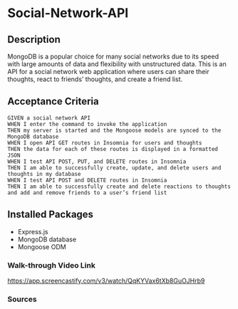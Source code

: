 # Social-Network-API

## Description

MongoDB is a popular choice for many social networks due to its speed with large amounts of data and flexibility with unstructured data. This is an API for a social network web application where users can share their thoughts, react to friends’ thoughts, and create a friend list. 

## Acceptance Criteria 

````
GIVEN a social network API
WHEN I enter the command to invoke the application
THEN my server is started and the Mongoose models are synced to the MongoDB database
WHEN I open API GET routes in Insomnia for users and thoughts
THEN the data for each of these routes is displayed in a formatted JSON
WHEN I test API POST, PUT, and DELETE routes in Insomnia
THEN I am able to successfully create, update, and delete users and thoughts in my database
WHEN I test API POST and DELETE routes in Insomnia
THEN I am able to successfully create and delete reactions to thoughts and add and remove friends to a user’s friend list
````

## Installed Packages

- Express.js
- MongoDB database
- Mongoose ODM

### Walk-through Video Link

<a>https://app.screencastify.com/v3/watch/QqKYVax6tXb8GuOJHrb9</a>

### Sources

